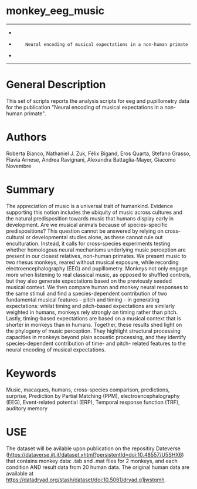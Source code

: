 # monkey_eeg_music
****************************************************************************************************
*
*         Neural encoding of musical expectations in a non-human primate
*
****************************************************************************************************


General Description
============================
This set of scripts reports the analysis scripts for eeg and pupillometry data for the publication "Neural encoding of musical expectations in a non-human primate".


Authors
============================
Roberta Bianco, Nathaniel J. Zuk, Félix Bigand, Eros Quarta, Stefano Grasso, Flavia Arnese, Andrea Ravignani, Alexandra Battaglia-Mayer, Giacomo Novembre


Summary
============================
The appreciation of music is a universal trait of humankind. Evidence supporting this notion includes the ubiquity of music across cultures and the natural predisposition towards music that humans display early in development. Are we musical animals because of species-specific predispositions? This question cannot be answered by relying on cross-cultural or developmental studies alone, as these cannot rule out enculturation. Instead, it calls for cross-species experiments testing whether homologous neural mechanisms underlying music perception are present in our closest relatives, non-human primates. We present  music to two rhesus monkeys, reared without musical exposure, while recording electroencephalography (EEG) and pupillometry. Monkeys not only engage more when listening to real classical music, as opposed to shuffled controls, but they also generate expectations based on the previously seeded musical context.  We then compare human and monkey neural responses to the same stimuli and find a species-dependent contribution of two fundamental musical features – pitch and timing – in generating expectations: whilst timing and pitch-based expectations are similarly weighted in humans, monkeys rely strongly on timing rather than pitch. Lastly, timing-based expectations are based on a musical context that is shorter in monkeys than in humans. Together, these results shed light on the phylogeny of music perception. They highlight structural processing capacities in monkeys beyond plain acoustic processing, and they identify species-dependent contribution of time- and pitch- related features to the neural encoding of musical expectations.



Keywords
============================
Music, macaques, humans, cross-species comparison, predictions, surprise, Prediction by Partial Matching (PPM), electroencephalography (EEG), Event-related potential (ERP), Temporal response function (TRF), auditory memory



USE
===========================
The dataset will be avilable upon publication on the repositiry Dateverse (https://dataverse.iit.it/dataset.xhtml?persistentId=doi:10.48557/U5SHX6) that contains monkey data: .tab and .mat files for 2 monkeys, and each condition AND result data from 20 human data. The original human data are available at https://datadryad.org/stash/dataset/doi:10.5061/dryad.g1jwstqmh. 

